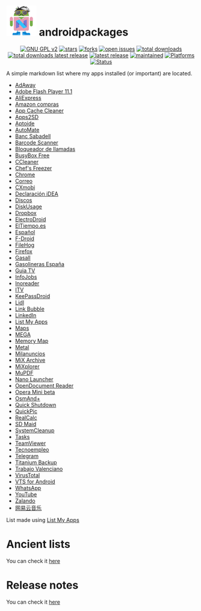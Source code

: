<img src="https://raw.githubusercontent.com/adgellida/androidpackages/master/logo.png" width="80"> androidpackages
=============================================

<p align="center">
    <a href="https://www.gnu.org/licenses/gpl-2.0.en.html" target="_blank"><img src="https://img.shields.io/badge/license-GPLv2-blue.svg" alt="GNU GPL v2"></a>
    <a href="https://github.com/adgellida/androidpackages/stargazers" target="_blank"><img src="https://img.shields.io/github/stars/adgellida/androidpackages.svg" alt="stars"></a>
    <a href="https://github.com/adgellida/androidpackages/network" target="_blank"><img src="https://img.shields.io/github/forks/adgellida/androidpackages.svg" alt="forks"></a>
    <a href="https://github.com/adgellida/androidpackages/issues?q=is%3Aopen" target="_blank"><img src="https://img.shields.io/github/issues/adgellida/androidpackages.svg" alt="open issues"></a>
    <a href="https://github.com/adgellida/androidpackages/releases/latest" target="_blank"><img src="https://img.shields.io/github/downloads/adgellida/androidpackages/total.svg" alt="total downloads"></a>
    <a href="https://github.com/adgellida/androidpackages/releases/latest" target="_blank"><img src="https://img.shields.io/github/downloads/adgellida/androidpackages/v2017.09.09/total.svg" alt="total downloads latest release"></a>
    <a href="https://github.com/adgellida/androidpackages/releases/latest" target="_blank"><img src="https://img.shields.io/badge/latest release-no releases-blue.svg" alt="latest release"></a>
    <a href="https://github.com/adgellida/androidpackages/commits/master" target="_blank"><img src="https://img.shields.io/badge/maintained-no-red.svg" alt="maintained"></a>
    <a href="https://github.com/adgellida/androidpackages/releases"><img src="https://img.shields.io/badge/platform-Android-lightgrey.svg" alt="Platforms"></a>
    <a href="https://github.com/adgellida/androidpackages/releases"><img src="https://img.shields.io/badge/status-alpha-orange.svg" alt="Status"></a>
</p>

A simple markdown list where my apps installed (or important) are located.

* [AdAway](play.google.com/store/apps/details?id=org.adaway) 
* [Adobe Flash Player 11.1](play.google.com/store/apps/details?id=com.adobe.flashplayer) 
* [AliExpress](play.google.com/store/apps/details?id=com.alibaba.aliexpresshd) 
* [Amazon compras](play.google.com/store/apps/details?id=com.amazon.mShop.android.shopping) 
* [App Cache Cleaner](play.google.com/store/apps/details?id=mobi.infolife.cache) 
* [Apps2SD](play.google.com/store/apps/details?id=in.co.pricealert.apps2sd) 
* [Aptoide](play.google.com/store/apps/details?id=cm.aptoide.pt) 
* [AutoMate](play.google.com/store/apps/details?id=com.bitspice.automate) 
* [Banc Sabadell](play.google.com/store/apps/details?id=net.inverline.bancosabadell.officelocator.android) 
* [Barcode Scanner](play.google.com/store/apps/details?id=com.google.zxing.client.android) 
* [Bloqueador de llamadas](play.google.com/store/apps/details?id=com.androidrocker.callblocker) 
* [BusyBox Free](play.google.com/store/apps/details?id=stericson.busybox) 
* [CCleaner](play.google.com/store/apps/details?id=com.piriform.ccleaner) 
* [Chef's Freezer](play.google.com/store/apps/details?id=com.chef.freezer) 
* [Chrome](play.google.com/store/apps/details?id=com.android.chrome) 
* [Correo](play.google.com/store/apps/details?id=com.boxer.email) 
* [CXmobi](play.google.com/store/apps/details?id=com.ideaknow.catalunyacaixa) 
* [Declaración iDEA](play.google.com/store/apps/details?id=es.tirea.declaracionidea) 
* [Discos](play.google.com/store/apps/details?id=com.mobile_infographics_tools.mydrive) 
* [DiskUsage](play.google.com/store/apps/details?id=com.google.android.diskusage) 
* [Dropbox](play.google.com/store/apps/details?id=com.dropbox.android) 
* [ElectroDroid](play.google.com/store/apps/details?id=it.android.demi.elettronica) 
* [ElTiempo.es](https://play.google.com/store/apps/details?id=es.eltiempo.weatherapp) 
* [Español](play.google.com/store/apps/details?id=com.android.mixplorer.local.es) 
* [F-Droid](play.google.com/store/apps/details?id=org.fdroid.fdroid) 
* [FileHog](play.google.com/store/apps/details?id=com.houseperez.filehog) 
* [Firefox](play.google.com/store/apps/details?id=org.mozilla.firefox) 
* [Gasall](play.google.com/store/apps/details?id=com.gasall) 
* [Gasolineras España](play.google.com/store/apps/details?id=com.mobialia.gas.spain) 
* [Guia TV](play.google.com/store/apps/details?id=net.micene.minigroup.palimpsests.lite) 
* [InfoJobs](play.google.com/store/apps/details?id=net.infojobs.mobile.android) 
* [Inoreader](play.google.com/store/apps/details?id=com.innologica.inoreader) 
* [ITV](play.google.com/store/apps/details?id=appinventor.ai_itiotajasp.ITV_02) 
* [KeePassDroid](play.google.com/store/apps/details?id=com.android.keepass) 
* [Lidl](play.google.com/store/apps/details?id=de.sec.mobile) 
* [Link Bubble](play.google.com/store/apps/details?id=com.linkbubble.playstore) 
* [LinkedIn](play.google.com/store/apps/details?id=com.linkedin.android) 
* [List My Apps](play.google.com/store/apps/details?id=de.onyxbits.listmyapps) 
* [Maps](play.google.com/store/apps/details?id=com.google.android.apps.maps) 
* [MEGA](play.google.com/store/apps/details?id=nz.mega.android) 
* [Memory Map](play.google.com/store/apps/details?id=com.jzap.memorymap) 
* [Metal](play.google.com/store/apps/details?id=com.nam.fbwrapper) 
* [Milanuncios](play.google.com/store/apps/details?id=com.muba.anuncios) 
* [MiX Archive](play.google.com/store/apps/details?id=com.mixplorer.addon.archive) 
* [MiXplorer](play.google.com/store/apps/details?id=com.mixplorer) 
* [MuPDF](play.google.com/store/apps/details?id=com.artifex.mupdfdemo) 
* [Nano Launcher](play.google.com/store/apps/details?id=com.cooeeui.zenlauncher) 
* [OpenDocument Reader](play.google.com/store/apps/details?id=at.tomtasche.reader) 
* [Opera Mini beta](play.google.com/store/apps/details?id=com.opera.mini.native.beta) 
* [OsmAnd+](play.google.com/store/apps/details?id=net.osmand.plus) 
* [Quick Shutdown](play.google.com/store/apps/details?id=com.grrmode.quickshutdown) 
* [QuickPic](play.google.com/store/apps/details?id=com.alensw.PicFolder) 
* [RealCalc](play.google.com/store/apps/details?id=uk.co.nickfines.RealCalc) 
* [SD Maid](play.google.com/store/apps/details?id=eu.thedarken.sdm) 
* [SystemCleanup](play.google.com/store/apps/details?id=com.SystemCleanup.Inteks.org) 
* [Tasks](play.google.com/store/apps/details?id=org.tasks) 
* [TeamViewer](play.google.com/store/apps/details?id=com.teamviewer.teamviewer.market.mobile) 
* [Tecnoempleo](play.google.com/store/apps/details?id=Tecnoempleo.com) 
* [Telegram](play.google.com/store/apps/details?id=org.telegram.messenger) 
* [Titanium Backup](play.google.com/store/apps/details?id=com.keramidas.TitaniumBackup) 
* [Trabajo Valenciano](play.google.com/store/apps/details?id=com.rss.gva) 
* [VirusTotal](play.google.com/store/apps/details?id=com.virustotal) 
* [VTS for Android](play.google.com/store/apps/details?id=com.nowsecure.android.vts) 
* [WhatsApp](play.google.com/store/apps/details?id=com.whatsapp) 
* [YouTube](play.google.com/store/apps/details?id=com.google.android.youtube) 
* [Zalando](play.google.com/store/apps/details?id=de.zalando.mobile) 
* [网易云音乐](play.google.com/store/apps/details?id=com.netease.cloudmusic)

List made using [List My Apps](https://play.google.com/store/apps/details?id=de.onyxbits.listmyapps)

Ancient lists
=============================================
You can check it [here](https://github.com/adgellida/androidpackages/tree/master/Ancient%20lists)

Release notes
=============================================
You can check it [here](https://github.com/adgellida/androidpackages/releases)
